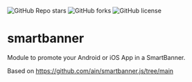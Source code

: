 ![GitHub Repo stars](https://img.shields.io/github/stars/Representaciones-Pedraja/smartbanner?style=social)
![GitHub forks](https://img.shields.io/github/forks/Representaciones-Pedraja/smartbanner?style=social)
![GitHub license](https://img.shields.io/github/license/Representaciones-Pedraja/smartbanner)

# smartbanner
Module to promote your Android or iOS App in a SmartBanner.

Based on https://github.com/ain/smartbanner.js/tree/main
